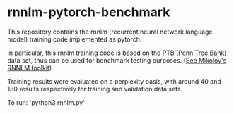 # rnnlm-pytorch-benchmark

This repository contains the rnnlm (recurrent neural network language model) training code implemented as pytorch.

In particular, this rnnlm training code is based on the PTB (Penn Tree Bank) data set, thus can be used for benchmark testing purposes. ([See Mikolov's RNNLM toolkit](http://www.fit.vutbr.cz/~imikolov/rnnlm/))

Training results were evaluated on a perplexity basis, with around 40 and 180 results respectively for training and validation data sets.

To run: 'python3 rnnlm.py'
